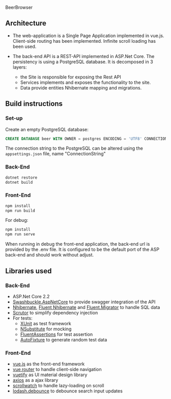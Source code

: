 BeerBrowser



## Architecture

- The web-application is a Single Page Application implemented in vue.js.
Client-side routing has been implemented.
Infinite scroll loading has been used.

- The back-end API is a REST-API implemented in ASP.Net Core. The persistency is using a PostgreSQL database.
It is decomposed in 3 layers: 
  - the Site is responsible for exposing the Rest API
  - Services implements and exposes the functionality to the site. 
  - Data provide entities Nhibernate mapping and migrations. 


## Build instructions

### Set-up

Create an empty PostgreSQL database:

```SQL
CREATE DATABASE beer WITH OWNER = postgres ENCODING = 'UTF8' CONNECTION LIMIT = -1;
```

The connection string to the PostgreSQL can be altered using the `appsettings.json` file, name "ConnectionString"

### Back-End

```bash
dotnet restore
dotnet build
```
### Front-End

```bash
npm install
npm run build
```

For debug:
```bash
npm install
npm run serve
```

When running in debug the front-end application, the back-end url is provided by the .env file.
It is configured to be the default port of the ASP back-end and should work without adjust.

## Libraries used

### Back-End
  - ASP.Net Core 2.2
  - [Swashbuckle.AspNetCore](https://github.com/domaindrivendev/Swashbuckle.AspNetCore) to provide swagger integration of the API
  - [Nhibernate](https://nhibernate.info/), [Fluent Nhibernate](https://github.com/FluentNHibernate/fluent-nhibernate) and [Fluent.Migrator](https://fluentmigrator.github.io/) to handle SQL data
  - [Scrutor](https://github.com/khellang/Scrutor) to simplify dependency injection
  - For tests:
    - [XUnit](https://xunit.net/) as test framework
    - [NSubstitute](https://nsubstitute.github.io/) for mocking
    - [FluentAssertions](https://fluentassertions.com/) for test assertion
    - [AutoFixture](https://github.com/AutoFixture/AutoFixture) to generate random test data

### Front-End

- [vue.js](https://vuejs.org/) as the front-end framework
- [vue router](https://router.vuejs.org/) to handle client-side navigation
- [vuetify](https://vuetifyjs.com/en/) as UI material design library
- [axios](https://github.com/axios/axios) as a ajax library
- [scrollwatch](https://edull24.github.io/ScrollWatch/) to handle lazy-loading on scroll
- [lodash.debounce](https://lodash.com/docs#debounce) to debounce search input updates
